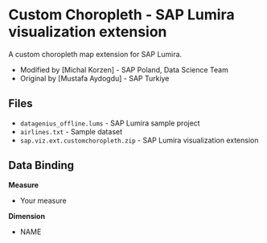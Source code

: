 Custom Choropleth - SAP Lumira visualization extension
=================================================
A custom choropleth map extension for SAP Lumira.
* Modified by [Michal Korzen] - SAP Poland, Data Science Team
* Original by [Mustafa Aydogdu] - SAP Turkiye

Files
-----------
* `datagenius_offline.lums` - SAP Lumira sample project
* `airlines.txt` - Sample dataset
* `sap.viz.ext.customchoropleth.zip` - SAP Lumira visualization extension

Data Binding
-------------------------------------------
<strong>Measure</strong>
* Your measure

<strong>Dimension</strong>
* NAME
